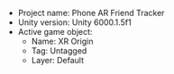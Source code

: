 <!-- UNITY CODE ASSIST INSTRUCTIONS START -->
- Project name: Phone AR Friend Tracker
- Unity version: Unity 6000.1.5f1
- Active game object:
  - Name: XR Origin
  - Tag: Untagged
  - Layer: Default
<!-- UNITY CODE ASSIST INSTRUCTIONS END -->